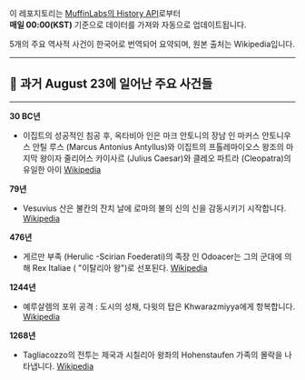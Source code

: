 

이 레포지토리는 [MuffinLabs의 History API](https://history.muffinlabs.com/date)로부터  
**매일 00:00(KST)** 기준으로 데이터를 가져와 자동으로 업데이트됩니다.

5개의 주요 역사적 사건이 한국어로 번역되어 요약되며, 원본 출처는 Wikipedia입니다.

---

## 📅 과거 **August 23**에 일어난 주요 사건들

---
**30 BC년**
- 이집트의 성공적인 침공 후, 옥타비아 인은 마크 안토니의 장남 인 마커스 안토니우스 안틸 루스 (Marcus Antonius Antyllus)와 이집트의 프톨레마이오스 왕조의 마지막 왕이자 줄리어스 카이사르 (Julius Caesar)와 클레오 파트라 (Cleopatra)의 유일한 아이  [Wikipedia](https://wikipedia.org/wiki/Egypt_(Roman_province))

**79년**
- Vesuvius 산은 불칸의 잔치 날에 로마의 불의 신의 신을 감동시키기 시작합니다.  [Wikipedia](https://wikipedia.org/wiki/Mount_Vesuvius)

**476년**
- 게르만 부족 (Herulic -Scirian Foederati)의 족장 인 Odoacer는 그의 군대에 의해 Rex Italiae ( "이탈리아 왕")로 선포된다.  [Wikipedia](https://wikipedia.org/wiki/Odoacer)

**1244년**
- 예루살렘의 포위 공격 : 도시의 성채, 다윗의 탑은 Khwarazmiyya에게 항복합니다.  [Wikipedia](https://wikipedia.org/wiki/Siege_of_Jerusalem_(1244))

**1268년**
- Tagliacozzo의 전투는 제국과 시칠리아 왕좌의 Hohenstaufen 가족의 몰락을 나타냅니다.  [Wikipedia](https://wikipedia.org/wiki/Battle_of_Tagliacozzo)
